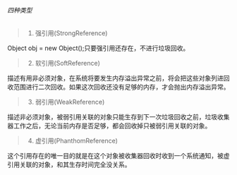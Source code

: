 ###### 四种类型
> 1. 强引用(StrongReference)

Object obj = new Object();只要强引用还存在，不进行垃圾回收。
    
>2. 软引用(SoftReference)
 
描述有用非必须对象，在系统将要发生内存溢出异常之前，将会把这些对象列进回收范围进行二次回收。如果这次回收还没有足够的内存，才会抛出内存溢出异常。

>3. 弱引用(WeakReference)

描述非必须对象，被弱引用关联的对象只能生存到下一次垃圾回收之前，垃圾收集器工作之后，无论当前内存是否足够，都会回收掉只被弱引用关联的对象。

>4. 虚引用(PhanthomReference)

这个引用存在的唯一目的就是在这个对象被收集器回收时收到一个系统通知，被虚引用关联的对象，和其生存时间完全没关系。